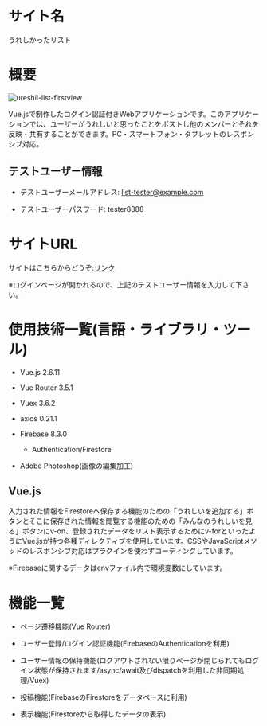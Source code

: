 サイト名
====

うれしかったリスト

概要
===

![ureshii-list-firstview](https://user-images.githubusercontent.com/68333078/92333410-4037b080-f0c0-11ea-9900-9a46ef2cfaa7.jpg)

Vue.jsで制作したログイン認証付きWebアプリケーションです。このアプリケーションでは、ユーザーがうれしいと思ったことをポストし他のメンバーとそれを反映・共有することができます。PC・スマートフォン・タブレットのレスポンシブ対応。

## テストユーザー情報

- テストユーザーメールアドレス: list-tester@example.com

- テストユーザーパスワード: tester8888

サイトURL
===
サイトはこちらからどうぞ:[リンク](https://happy-list.netlify.app/login)

※ログインページが開かれるので、上記のテストユーザー情報を入力して下さい。

使用技術一覧(言語・ライブラリ・ツール)
===

- Vue.js 2.6.11

- Vue Router 3.5.1

- Vuex 3.6.2

- axios 0.21.1

- Firebase 8.3.0

  - Authentication/Firestore

- Adobe Photoshop(画像の編集加工)

## Vue.js

入力された情報をFirestoreへ保存する機能のための「うれしいを追加する」ボタンとそこに保存された情報を閲覧する機能のための「みんなのうれしいを見る」ボタンにv-on、登録されたデータをリスト表示するためにv-forといったようにVue.jsが持つ各種ディレクティブを使用しています。CSSやJavaScriptメソッドのレスポンシブ対応はプラグインを使わずコーディングしています。

※Firebaseに関するデータはenvファイル内で環境変数にしています。

機能一覧
===

- ページ遷移機能(Vue Router)

- ユーザー登録/ログイン認証機能(FirebaseのAuthenticationを利用)

- ユーザー情報の保持機能(ログアウトされない限りページが閉じられてもログイン状態が保持されます/async/await及びdispatchを利用した非同期処理/Vuex)

- 投稿機能(FirebaseのFirestoreをデータベースに利用)

- 表示機能(Firestoreから取得したデータの表示)
